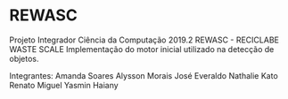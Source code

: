 # REWASC

Projeto Integrador Ciência da Computação 2019.2
REWASC - RECICLABE WASTE SCALE
Implementação do motor inicial utilizado na detecção de objetos.

Integrantes:
Amanda Soares
Alysson Morais
José Everaldo
Nathalie Kato
Renato Miguel
Yasmin Haiany
